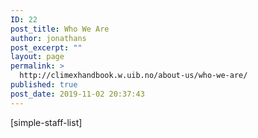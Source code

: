 ```yaml
---
ID: 22
post_title: Who We Are
author: jonathans
post_excerpt: ""
layout: page
permalink: >
  http://climexhandbook.w.uib.no/about-us/who-we-are/
published: true
post_date: 2019-11-02 20:37:43
---
```

[simple-staff-list]